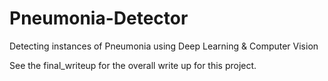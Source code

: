 # Pneumonia-Detector
Detecting instances of Pneumonia using Deep Learning &amp; Computer Vision

See the final_writeup for the overall write up for this project. 

